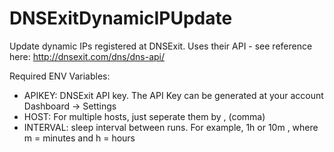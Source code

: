 # DNSExitDynamicIPUpdate
Update dynamic IPs registered at DNSExit. Uses their API - see reference here: http://dnsexit.com/dns/dns-api/

Required ENV Variables:
 - APIKEY: DNSExit API key. The API Key can be generated at your account Dashboard -> Settings
 - HOST: For multiple hosts, just seperate them by , (comma)
 - INTERVAL: sleep interval between runs. For example, 1h or 10m , where m = minutes and h = hours
